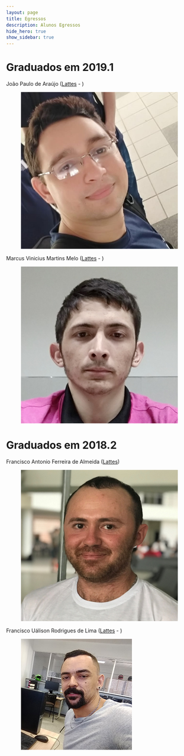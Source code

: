 ```yaml
---
layout: page
title: Egressos
description: Alunos Egressos
hide_hero: true
show_sidebar: true
---
```


# Graduados em 2019.1

<div class="tile is-ancestor">
  <div class="tile is-parent">
    <article class="tile is-child box">
      <p class="title.is-3">João Paulo de Araújo
 (<a href="http://lattes.cnpq.br/7155608920295858">Lattes</a> - <a href="https://www.linkedin.com/in/jo%C3%A3o-paulo-ara%C3%BAjo-99348089/"><i class="fab fa-linkedin"></i></a>)</p>
      <figure class="image is-128x128">
      <img class="is-rounded" src="/img/eJoaoPaulo.jpg">
      </figure>
      <p class="subtitle.is-4">	</p>
    </article>
  </div>
  <div class="tile is-parent">
    <article class="tile is-child box">
      <p class="title.is-3">Marcus Vinicius Martins Melo (<a href="http://lattes.cnpq.br/6091624045920112">Lattes</a> - <a href="https://www.linkedin.com/in/vininjr/"><i class="fab fa-linkedin"></i></a>) </p>
      <figure class="image is-128x128">
      <img src="/img/eMarcus.jpg">
      </figure>
      <p class="subtitle.is-4"></p>
    </article>
  </div>
</div>

# Graduados em 2018.2

<div class="tile is-ancestor">
  <div class="tile is-parent">
    <article class="tile is-child box">
      <p class="title.is-3">Francisco Antonio Ferreira de Almeida (<a href="http://lattes.cnpq.br/3304199906092593">Lattes</a>)</p>
      <figure class="image is-128x128">
      <img class="is-rounded" src="/img/eFcoAnt.jpg">
      </figure>
      <p class="subtitle.is-4">	</p>
    </article>
  </div>
  <div class="tile is-parent">
    <article class="tile is-child box">
      <p class="title.is-3">Francisco Uálison Rodrigues de Lima (<a href="http://lattes.cnpq.br/2619316968308833">Lattes</a> - <a href="https://www.linkedin.com/in/ualisonrodrigues/"><i class="fab fa-linkedin"></i></a>) </p>
      <figure class="image is-128x128">
      <img src="/img/eFcoUalison.jpg">
      </figure>
      <p class="subtitle.is-4"></p>
    </article>
  </div>
</div>
